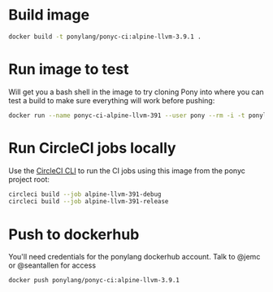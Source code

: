 # Build image

```bash
docker build -t ponylang/ponyc-ci:alpine-llvm-3.9.1 .
```

# Run image to test

Will get you a bash shell in the image to try cloning Pony into where you can test a build to make sure everything will work before pushing:

```bash
docker run --name ponyc-ci-alpine-llvm-391 --user pony --rm -i -t ponylang/ponyc-ci:alpine-llvm-3.9.1 /bin/sh
```

# Run CircleCI jobs locally

Use the [CircleCI CLI](https://circleci.com/docs/2.0/local-cli/) to run the CI jobs using this image
from the ponyc project root:

```bash
circleci build --job alpine-llvm-391-debug
circleci build --job alpine-llvm-391-release
```

# Push to dockerhub

You'll need credentials for the ponylang dockerhub account. Talk to @jemc or @seantallen for access

```bash
docker push ponylang/ponyc-ci:alpine-llvm-3.9.1
```
